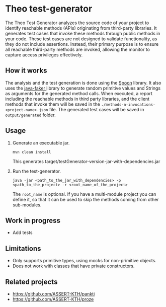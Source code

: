 # Theo test-generator

The Theo Test Generator analyzes the source code of your project to identify reachable methods (APIs) originating from 
third-party libraries. It generates test cases that invoke these methods through public methods in your code. 
These test cases are not designed to validate functionality, as they do not include assertions. Instead, their primary 
purpose is to ensure all reachable third-party methods are invoked, allowing the monitor to capture access privileges effectively.

## How it works 

The analysis and the test generation is done using the [Spoon](https://github.com/INRIA/spoon) library. It also uses the
[java-faker ](https://github.com/DiUS/java-faker) library to generate random primitive values and Strings as arguments for the 
generated method calls. 
When executed, a report including the reachable methods in third party libraries, and the client methods that invoke them 
will be saved in the `./methods-n-invocations-<project-name>.json` file. The generated test cases will be saved in 
`output/generated` folder.

## Usage

1. Generate an executable jar.
   ```
   mvn clean install
   ``` 
   This generates target/testGenerator-version-jar-with-dependencies.jar

2. Run the test-generator.
   ```
   java -jar <path_to_the_jar_with_dependencies> -p <path_to_the_project> -r <root_name_of_the_project>
   ```
   The `root_name` is optional. If you have a multi-module project you can define it, so that it can be used to skip the
   methods coming from other sub-modules.

## Work in progress

 - Add tests

## Limitations

 - Only supports primitive types, using mocks for non-primitive objects.
 - Does not work with classes that have private constructors.

## Related projects

 - https://github.com/ASSERT-KTH/pankti
 - https://github.com/ASSERT-KTH/proze
